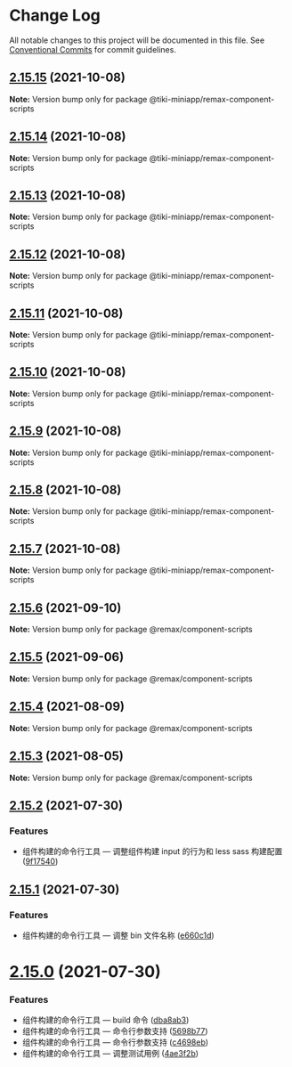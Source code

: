 # Change Log

All notable changes to this project will be documented in this file.
See [Conventional Commits](https://conventionalcommits.org) for commit guidelines.

## [2.15.15](https://github.com/remaxjs/remax/compare/v2.15.14...v2.15.15) (2021-10-08)

**Note:** Version bump only for package @tiki-miniapp/remax-component-scripts

## [2.15.14](https://github.com/remaxjs/remax/compare/v2.15.13...v2.15.14) (2021-10-08)

**Note:** Version bump only for package @tiki-miniapp/remax-component-scripts

## [2.15.13](https://github.com/remaxjs/remax/compare/v2.15.12...v2.15.13) (2021-10-08)

**Note:** Version bump only for package @tiki-miniapp/remax-component-scripts

## [2.15.12](https://github.com/remaxjs/remax/compare/v2.15.11...v2.15.12) (2021-10-08)

**Note:** Version bump only for package @tiki-miniapp/remax-component-scripts

## [2.15.11](https://github.com/remaxjs/remax/compare/v2.15.10...v2.15.11) (2021-10-08)

**Note:** Version bump only for package @tiki-miniapp/remax-component-scripts

## [2.15.10](https://github.com/remaxjs/remax/compare/v2.15.9...v2.15.10) (2021-10-08)

**Note:** Version bump only for package @tiki-miniapp/remax-component-scripts

## [2.15.9](https://github.com/remaxjs/remax/compare/v2.15.8...v2.15.9) (2021-10-08)

**Note:** Version bump only for package @tiki-miniapp/remax-component-scripts

## [2.15.8](https://github.com/remaxjs/remax/compare/v2.15.7...v2.15.8) (2021-10-08)

**Note:** Version bump only for package @tiki-miniapp/remax-component-scripts

## [2.15.7](https://github.com/remaxjs/remax/compare/v2.15.6...v2.15.7) (2021-10-08)

**Note:** Version bump only for package @tiki-miniapp/remax-component-scripts

## [2.15.6](https://github.com/remaxjs/remax/compare/v2.15.5...v2.15.6) (2021-09-10)

**Note:** Version bump only for package @remax/component-scripts

## [2.15.5](https://github.com/remaxjs/remax/compare/v2.15.4...v2.15.5) (2021-09-06)

**Note:** Version bump only for package @remax/component-scripts

## [2.15.4](https://github.com/remaxjs/remax/compare/v2.15.3...v2.15.4) (2021-08-09)

**Note:** Version bump only for package @remax/component-scripts

## [2.15.3](https://github.com/remaxjs/remax/compare/v2.15.2...v2.15.3) (2021-08-05)

**Note:** Version bump only for package @remax/component-scripts

## [2.15.2](https://github.com/remaxjs/remax/compare/v2.15.1...v2.15.2) (2021-07-30)

### Features

- 组件构建的命令行工具 — 调整组件构建 input 的行为和 less sass 构建配置 ([9f17540](https://github.com/remaxjs/remax/commit/9f17540192386891e31e4ea27bb982581dec9b2d))

## [2.15.1](https://github.com/remaxjs/remax/compare/v2.15.0...v2.15.1) (2021-07-30)

### Features

- 组件构建的命令行工具 — 调整 bin 文件名称 ([e660c1d](https://github.com/remaxjs/remax/commit/e660c1db02788b0ee3b71eea46fc9254102f7a8e))

# [2.15.0](https://github.com/remaxjs/remax/compare/v2.14.1...v2.15.0) (2021-07-30)

### Features

- 组件构建的命令行工具 — build 命令 ([dba8ab3](https://github.com/remaxjs/remax/commit/dba8ab38481146cb01f4d108e86afeb044e42d6e))
- 组件构建的命令行工具 — 命令行参数支持 ([5698b77](https://github.com/remaxjs/remax/commit/5698b77202a2e5390b5f82050e79937e563ee7dc))
- 组件构建的命令行工具 — 命令行参数支持 ([c4698eb](https://github.com/remaxjs/remax/commit/c4698eb4dd75d59529c60c26fa01dc08493033a2))
- 组件构建的命令行工具 — 调整测试用例 ([4ae3f2b](https://github.com/remaxjs/remax/commit/4ae3f2b5df2c2866526e58441f1c581ec46584da))
